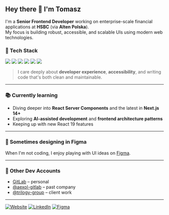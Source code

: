 ## Hey there 👋 I'm Tomasz

I'm a **Senior Frontend Developer** working on enterprise-scale financial applications at **HSBC** (via **Alten Polska**).  
My focus is building robust, accessible, and scalable UIs using modern web technologies.

### 🧰 Tech Stack

<img src="https://img.shields.io/badge/TypeScript-3178C6?style=for-the-badge&logo=typescript&logoColor=white" /> <img src="https://img.shields.io/badge/React-20232A?style=for-the-badge&logo=react&logoColor=61DAFB" /> <img src="https://img.shields.io/badge/Next.js-000000?style=for-the-badge&logo=nextdotjs&logoColor=white" /> <img src="https://img.shields.io/badge/GraphQL-E10098?style=for-the-badge&logo=graphql&logoColor=white" /> <img src="https://img.shields.io/badge/MUI-007FFF?style=for-the-badge&logo=mui&logoColor=white" /> <img src="https://img.shields.io/badge/Styled_Components-DB7093?style=for-the-badge&logo=styled-components&logoColor=white" /> 

> I care deeply about **developer experience**, **accessibility**, and writing code that's both clean and maintainable.

---

### 📚 Currently learning

- Diving deeper into **React Server Components** and the latest in **Next.js 14+**
- Exploring **AI-assisted development** and **frontend architecture patterns**
- Keeping up with new React 19 features

---

### 🧠 Sometimes designing in Figma  
When I'm not coding, I enjoy playing with UI ideas on [Figma](https://www.figma.com/@nerooc).

---

### 🧾 Other Dev Accounts

- [GitLab](https://gitlab.com/nerooc) – personal  
- [@aexol-gitlab](https://gitlab.com/Aexol) – past company  
- [@trilogy-group](https://github.com/trilogy-group) – client work

---

[![Website](https://img.shields.io/website?label=tomaszgajda.com&down_color=lightgrey&down_message=offline&up_color=blue&up_message=online&style=for-the-badge&url=https://tomaszgajda.com/)](https://tomaszgajda.com)
[![LinkedIn](https://img.shields.io/badge/LinkedIn-0A66C2?style=for-the-badge&logo=linkedin&logoColor=white)](https://www.linkedin.com/in/gajdat/)
[![Figma](https://img.shields.io/badge/Figma-F24E1E?style=for-the-badge&logo=figma&logoColor=white)](https://www.figma.com/@nerooc)
